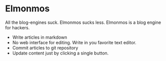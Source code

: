 Elmonmos
========

All the blog-engines suck. Elmonmos sucks less. Elmonmos is a blog engine for hackers.

* Write articles in markdown
* No web interface for editing. Write in you favorite text editor.
* Commit articles to git repository
* Update content just by clicking a single button.
